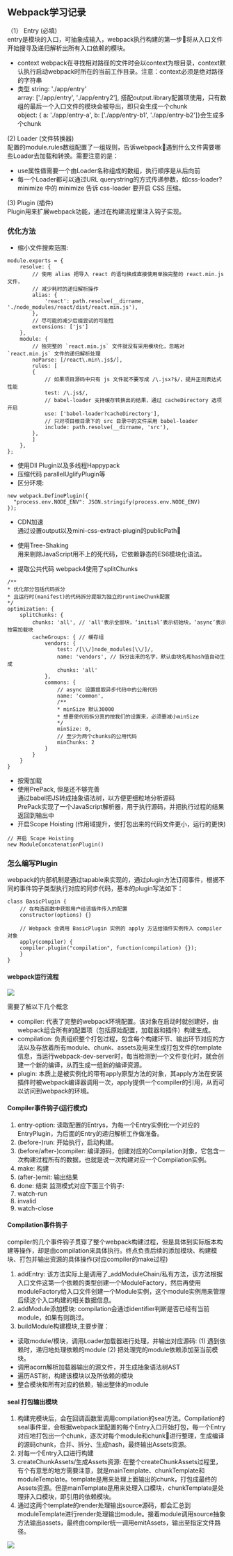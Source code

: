 ## Webpack学习记录
（1） Entry (必填)<br>
entry是模块的入口，可抽象成输入，webpack执行构建的第一步将从入口文件开始搜寻及递归解析出所有入口依赖的模块。
* context
webpack在寻找相对路径的文件时会以context为根目录，context默认执行启动webpack时所在的当前工作目录。注意：context必须是绝对路径的字符串
* 类型
string: './app/entry' <br>
array: ['./app/entry', './app/entry2'], 搭配output.library配置项使用，只有数组的最后一个入口文件的模块会被导出，即只会生成一个chunk<br>
object: { a: './app/entry-a', b: ['./app/entry-b1', './app/entry-b2']}会生成多个chunk

(2) Loader (文件转换器) <br>
配置的module.rules数组配置了一组规则，告诉webpack遇到什么文件需要哪些Loader去加载和转换。需要注意的是：<br>
* use属性值需要一个由Loader名称组成的数组，执行顺序是从后向前
* 每一个Loader都可以通过URL querystring的方式传递参数，如css-loader?minimize 中的 minimize 告诉 css-loader 要开启 CSS 压缩。<br>

(3) Plugin (插件)<br>
Plugin用来扩展webpack功能，通过在构建流程里注入钩子实现。

### 优化方法
* 缩小文件搜索范围: 
```
module.exports = {
    resolve: {
        // 使用 alias 把导入 react 的语句换成直接使用单独完整的 react.min.js 文件，
        // 减少耗时的递归解析操作
        alias: {
            'react': path.resolve(__dirname, './node_modules/react/dist/react.min.js'),
        },
        // 尽可能的减少后缀尝试的可能性
        extensions: ['js']
    },
    module: {
        // 独完整的 `react.min.js` 文件就没有采用模块化，忽略对 `react.min.js` 文件的递归解析处理
        noParse: [/react\.min\.js$/],
        rules: [
        {
            // 如果项目源码中只有 js 文件就不要写成 /\.jsx?$/，提升正则表达式性能
            test: /\.js$/,
            // babel-loader 支持缓存转换出的结果，通过 cacheDirectory 选项开启
            use: ['babel-loader?cacheDirectory'],
            // 只对项目根目录下的 src 目录中的文件采用 babel-loader
            include: path.resolve(__dirname, 'src'),
        },
        ]
    },
};
```
* 使用Dll Plugin以及多线程Happypack
* 压缩代码 parallelUglifyPlugin等
* 区分环境: <br>
```
new webpack.DefinePlugin({
  "process.env.NODE_ENV": JSON.stringify(process.env.NODE_ENV)
});
```
* CDN加速 <br>通过设置output以及mini-css-extract-plugin的publicPath <br>

* 使用Tree-Shaking <br>
用来剔除JavaScript用不上的死代码，它依赖静态的ES6模块化语法。<br>
* 提取公共代码 webpack4使用了splitChunks<br>
```
/**
* 优化部分包括代码拆分
* 且运行时(manifest)的代码拆分提取为独立的runtimeChunk配置
*/
optimization: {
    splitChunks: {
        chunks: 'all', // 'all'表示全部块，‘initial’表示初始块，‘async’表示按需加载块
        cacheGroups: { // 缓存组
            vendors: {
                test: /[\\/]node_modules[\\/]/,
                name: 'vendors', // 拆分出来的名字，默认由块名和hash值自动生成
                chunks: 'all'
            },
            commons: {
                // async 设置提取异步代码中的公用代码
                name: 'common',
                /**
                * minSize 默认30000
                * 想要使代码拆分真的按我们的设置来，必须要减小minSize
                */
                minSize: 0,
                // 至少为两个chunks的公用代码
                minChunks: 2
            }
        }
    }
}
```
* 按需加载
* 使用PrePack, 但是还不够完善<br>
通过babel把JS转成抽象语法树，以方便更细粒地分析源码<br>
PrePack实现了一个JavaScript解析器，用于执行源码，并把执行过程的结果返回到输出中
* 开启Scope Hoisting (作用域提升，使打包出来的代码文件更小，运行的更快)
```
// 开启 Scope Hoisting
new ModuleConcatenationPlugin()
```
### 怎么编写Plugin
webpack的内部机制是通过tapable来实现的，通过plugin方法订阅事件，根据不同的事件钩子类型执行对应的同步代码，基本的plugin写法如下：
```
class BasicPlugin {
    // 在构造函数中获取用户给该插件传入的配置
    constructor(options) {}

    // Webpack 会调用 BasicPlugin 实例的 apply 方法给插件实例传入 compiler 对象
    apply(compiler) {
    compiler.plugin("compilation", function(compilation) {});
    }
}
```
#### webpack运行流程
<img src='https://user-gold-cdn.xitu.io/2018/1/30/161452a1ae6df8c9?imageView2/0/w/1280/h/960/ignore-error/1'>

需要了解以下几个概念<br>
* compiler: 代表了完整的webpack环境配置。该对象在启动时就创建好，由webpack组合所有的配置项（包括原始配置，加载器和插件）构建生成。
* compilation: 负责组织整个打包过程，包含每个构建环节、输出环节对应的方法以及存放着所有module、chunk、assets及用来生成打包文件的template信息，当运行webpack-dev-server时，每当检测到一个文件变化时，就会创建一个新的编译，从而生成一组新的编译资源。
* plugin: 本质上是被实例化的带有apply原型方法的对象，其apply方法在安装插件时被webpack编译器调用一次，apply提供一个compiler的引用，从而可以访问到webpack的环境。

#### Compiler事件钩子(运行模式)
1. entry-option: 读取配置的Entrys，为每一个Entry实例化一个对应的EntryPlugin，为后面的Entry的递归解析工作做准备。
2. (before-)run: 开始执行，启动构建。
3. (before/after-)compiler: 编译源码，创建对应的Compilation对象，它包含一次构建过程所有的数据，也就是说一次构建对应一个Compilation实例。
4. make: 构建
5. (after-)emit: 输出结果
6. done: 结束
监测模式对应下面三个钩子: <br>
1. watch-run
2. invalid
3. watch-close
#### Compilation事件钩子
compiler的几个事件钩子贯穿了整个webpack构建过程，但是具体到实际版本构建等操作，却是由compilation来具体执行。终点负责后续的添加模块、构建模块、打包并输出资源的具体操作(对应compiler的make过程)
1. addEntry: 该方法实际上是调用了_addModuleChain/私有方法，该方法根据入口文件这第一个依赖的类型创建一个ModuleFactory，然后再使用moduleFactory给入口文件创建一个Module实例，这个module实例用来管理后续这个入口构建的相关数据信息。
2. addModule添加模块: compilation会通过identifier判断是否已经有当前module，如果有则跳过。
3. buildModule构建模块,主要步骤：
* 读取module/模块，调用Loader加载器进行处理，并输出对应源码: (1) 遇到依赖时，递归地处理依赖的module (2) 把处理完的module依赖添加至当前模块。
* 调用acorn解析加载器输出的源文件，并生成抽象语法树AST
* 遍历AST树，构建该模块以及所依赖的模块
* 整合模块和所有对应的依赖，输出整体的module

#### seal 打包输出模块
1. 构建完模块后，会在回调函数里调用compilation的seal方法。Compilation的seal事件里，会根据webpack里配置的每个Entry入口开始打包，每一个Entry对应地打包出一个chunk，逐次对每个module和chunk进行整理，生成编译的源码chunk，合并、拆分、生成hash，最终输出Assets资源。
2. 对每一个Entry入口进行构建
3. createChunkAssets/生成Assets资源: 在整个createChunkAssets过程里，有个有意思的地方需要注意，就是mainTemplate、chunkTemplate和moduleTemplate。template是用来处理上面输出的chunk，打包成最终的Assets资源。但是mainTemplate是用来处理入口模块，chunkTemplate是处理非入口模块，即引用的依赖模块。
4. 通过这两个template的render处理输出source源码，都会汇总到moduleTemplate进行render处理输出module。接着module调用source抽象方法输出assets，最终由compiler统一调用emitAssets，输出至指定文件路径。
<img src='https://user-gold-cdn.xitu.io/2018/1/30/16145295cfd2623e?imageView2/0/w/1280/h/960/ignore-error/1'>
